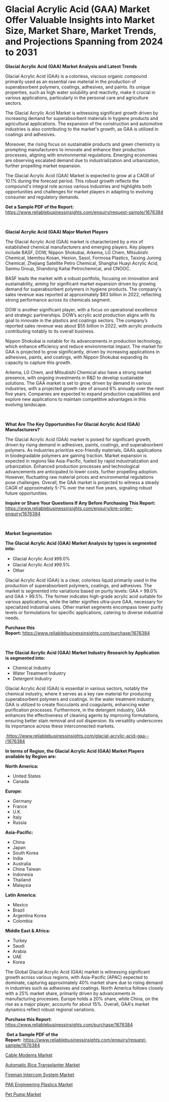<p><h1>Glacial Acrylic Acid (GAA) Market Offer Valuable Insights into Market Size, Market Share, Market Trends, and Projections Spanning from 2024 to 2031</h1></p><p><strong>Glacial Acrylic Acid (GAA) Market Analysis and Latest Trends</strong></p>
<p><p>Glacial Acrylic Acid (GAA) is a colorless, viscous organic compound primarily used as an essential raw material in the production of superabsorbent polymers, coatings, adhesives, and paints. Its unique properties, such as high water solubility and reactivity, make it crucial in various applications, particularly in the personal care and agriculture sectors.</p><p>The Glacial Acrylic Acid Market is witnessing significant growth driven by increasing demand for superabsorbent materials in hygiene products and agricultural applications. The expansion of the construction and automotive industries is also contributing to the market's growth, as GAA is utilized in coatings and adhesives. </p><p>Moreover, the rising focus on sustainable products and green chemistry is prompting manufacturers to innovate and enhance their production processes, aligning with environmental regulations. Emerging economies are observing escalated demand due to industrialization and urbanization, further propelling market expansion.</p><p>The Glacial Acrylic Acid (GAA) Market is expected to grow at a CAGR of 10.1% during the forecast period. This robust growth reflects the compound's integral role across various industries and highlights both opportunities and challenges for market players in adapting to evolving consumer and regulatory demands.</p></p>
<p><strong>Get a Sample PDF of the Report:&nbsp;</strong> <a href="https://www.reliablebusinessinsights.com/enquiry/request-sample/1676384?utm_campaign=102&utm_medium=2&utm_source=Github&utm_content=ia&utm_term=30092024&utm_id=glacial-acrylic-acid-gaa">https://www.reliablebusinessinsights.com/enquiry/request-sample/1676384</a></p>
<p>&nbsp;</p>
<p><strong>Glacial Acrylic Acid (GAA) Major Market Players</strong></p>
<p><p>The Glacial Acrylic Acid (GAA) market is characterized by a mix of established chemical manufacturers and emerging players. Key players include BASF, DOW, Nippon Shokubai, Arkema, LG Chem, Mitsubishi Chemical, Idemitsu Kosan, Hexion, Sasol, Formosa Plastics, Taixing Jurong Chemical, Zhejiang Satellite Petro Chemical, Shanghai Huayi Acrylic Acid, Sanmu Group, Shandong Kaitai Petrochemical, and CNOOC.</p><p>BASF leads the market with a robust portfolio, focusing on innovation and sustainability, aiming for significant market expansion driven by growing demand for superabsorbent polymers in hygiene products. The company's sales revenue was reported at approximately $83 billion in 2022, reflecting strong performance across its chemicals segment.</p><p>DOW is another significant player, with a focus on operational excellence and strategic partnerships. DOW’s acrylic acid production aligns with its goal to innovate in the plastics and coatings sectors. The company’s reported sales revenue was about $55 billion in 2022, with acrylic products contributing notably to its overall business.</p><p>Nippon Shokubai is notable for its advancements in production technology, which enhance efficiency and reduce environmental impact. The market for GAA is projected to grow significantly, driven by increasing applications in adhesives, paints, and coatings, with Nippon Shokubai expanding its capacity to capture this growth.</p><p>Arkema, LG Chem, and Mitsubishi Chemical also have a strong market presence, with ongoing investments in R&D to develop sustainable solutions. The GAA market is set to grow, driven by demand in various industries, with a projected growth rate of around 6% annually over the next five years. Companies are expected to expand production capabilities and explore new applications to maintain competitive advantages in this evolving landscape.</p></p>
<p>&nbsp;</p>
<p><strong>What Are The Key Opportunities For Glacial Acrylic Acid (GAA) Manufacturers?</strong></p>
<p><p>The Glacial Acrylic Acid (GAA) market is poised for significant growth, driven by rising demand in adhesives, paints, coatings, and superabsorbent polymers. As industries prioritize eco-friendly materials, GAA’s applications in biodegradable polymers are gaining traction. Market expansion is expected in regions like Asia-Pacific, fueled by rapid industrialization and urbanization. Enhanced production processes and technological advancements are anticipated to lower costs, further propelling adoption. However, fluctuating raw material prices and environmental regulations pose challenges. Overall, the GAA market is projected to witness a steady CAGR of approximately 5-7% over the next five years, signaling robust future opportunities.</p></p>
<p><strong>Inquire or Share Your Questions If Any Before Purchasing This Report:</strong> <a href="https://www.reliablebusinessinsights.com/enquiry/pre-order-enquiry/1676384?utm_campaign=102&utm_medium=2&utm_source=Github&utm_content=ia&utm_term=30092024&utm_id=glacial-acrylic-acid-gaa">https://www.reliablebusinessinsights.com/enquiry/pre-order-enquiry/1676384</a></p>
<p>&nbsp;</p>
<p><strong>Market Segmentation</strong></p>
<p><strong>The Glacial Acrylic Acid (GAA) Market Analysis by types is segmented into:</strong></p>
<p><ul><li>Glacial Acrylic Acid 》99.0%</li><li>Glacial Acrylic Acid 》99.5%</li><li>Other</li></ul></p>
<p><p>Glacial Acrylic Acid (GAA) is a clear, colorless liquid primarily used in the production of superabsorbent polymers, coatings, and adhesives. The market is segmented into variations based on purity levels: GAA > 99.0% and GAA > 99.5%. The former indicates high-grade acrylic acid suitable for various applications, while the latter signifies ultra-pure GAA, necessary for specialized industrial uses. Other market segments encompass lower purity levels or formulations for specific applications, catering to diverse industrial needs.</p></p>
<p><strong>Purchase this Report:&nbsp;</strong><a href="https://www.reliablebusinessinsights.com/purchase/1676384?utm_campaign=102&utm_medium=2&utm_source=Github&utm_content=ia&utm_term=30092024&utm_id=glacial-acrylic-acid-gaa">https://www.reliablebusinessinsights.com/purchase/1676384</a></p>
<p>&nbsp;</p>
<p><strong>The Glacial Acrylic Acid (GAA) Market Industry Research by Application is segmented into:</strong></p>
<p><ul><li>Chemical Industry</li><li>Water Treatment Industry</li><li>Detergent Industry</li></ul></p>
<p><p>Glacial Acrylic Acid (GAA) is essential in various sectors, notably the chemical industry, where it serves as a key raw material for producing superabsorbent polymers and coatings. In the water treatment industry, GAA is utilized to create flocculants and coagulants, enhancing water purification processes. Furthermore, in the detergent industry, GAA enhances the effectiveness of cleaning agents by improving formulations, ensuring better stain removal and soil dispersion. Its versatility underscores its importance across these interconnected markets.</p></p>
<p><a href="https://www.reliablebusinessinsights.com/glacial-acrylic-acid-gaa--r1676384?utm_campaign=102&utm_medium=2&utm_source=Github&utm_content=ia&utm_term=30092024&utm_id=glacial-acrylic-acid-gaa">&nbsp;https://www.reliablebusinessinsights.com/glacial-acrylic-acid-gaa--r1676384</a></p>
<p><strong>In terms of Region, the Glacial Acrylic Acid (GAA) Market Players available by Region are:</strong></p>
<p>
    <p> <strong> North America: </strong>
        <ul>
            <li>United States</li>
            <li>Canada</li>
        </ul>
        </p> 
    <p> <strong> Europe: </strong>
        <ul>
            <li>Germany</li>
            <li>France</li>
            <li>U.K.</li>
            <li>Italy</li>
            <li>Russia</li>
        </ul>
        </p> 
    <p> <strong> Asia-Pacific: </strong>
        <ul>
            <li>China</li>
            <li>Japan</li>
            <li>South Korea</li>
            <li>India</li>
            <li>Australia</li>
            <li>China Taiwan</li>
            <li>Indonesia</li>
            <li>Thailand</li>
            <li>Malaysia</li>
        </ul>
        </p> 
    <p> <strong> Latin America: </strong>
        <ul>
            <li>Mexico</li>
            <li>Brazil</li>
            <li>Argentina Korea</li>
            <li>Colombia</li>
        </ul>
        </p> 
    <p> <strong> Middle East & Africa: </strong>
        <ul>
            <li>Turkey</li>
            <li>Saudi</li>
            <li>Arabia</li>
            <li>UAE</li>
            <li>Korea</li>
        </ul>
    </p>
    </p>
<p><p>The Global Glacial Acrylic Acid (GAA) market is witnessing significant growth across various regions, with Asia-Pacific (APAC) expected to dominate, capturing approximately 40% market share due to rising demand in industries such as adhesives and coatings. North America follows closely with a 25% market share, primarily driven by advancements in manufacturing processes. Europe holds a 20% share, while China, on the rise as a major player, accounts for about 15%. Overall, GAA's market dynamics reflect robust regional variations.</p></p>
<p><strong>Purchase this Report: </strong><a href="https://www.reliablebusinessinsights.com/purchase/1676384?utm_campaign=102&utm_medium=2&utm_source=Github&utm_content=ia&utm_term=30092024&utm_id=glacial-acrylic-acid-gaa">https://www.reliablebusinessinsights.com/purchase/1676384</a></p>
<p>&nbsp;<strong>Get a Sample PDF of the Report:&nbsp;&nbsp;</strong><a href="https://www.reliablebusinessinsights.com/enquiry/request-sample/1676384?utm_campaign=102&utm_medium=2&utm_source=Github&utm_content=ia&utm_term=30092024&utm_id=glacial-acrylic-acid-gaa">https://www.reliablebusinessinsights.com/enquiry/request-sample/1676384</a></p>
<p><strong></strong></p>
<p><p><a href="https://issuu.com/reportprime-2/docs/cable-modems-market-size-2030.pptx_0c6bd3e7ee0c99?utm_campaign=102&utm_medium=2&utm_source=Github&utm_content=ia&utm_term=30092024&utm_id=glacial-acrylic-acid-gaa">Cable Modems Market</a></p><p><a href="https://www.linkedin.com/pulse/automatic-rice-transplanter-market-research-report-exploring-ooc9e?utm_campaign=102&utm_medium=2&utm_source=Github&utm_content=ia&utm_term=30092024&utm_id=glacial-acrylic-acid-gaa">Automatic Rice Transplanter Market</a></p><p><a href="https://issuu.com/reportprime-2/docs/fireman-intercom-system-market-size_21171a061732a9?utm_campaign=102&utm_medium=2&utm_source=Github&utm_content=ia&utm_term=30092024&utm_id=glacial-acrylic-acid-gaa">Fireman Intercom System Market</a></p><p><a href="https://github.com/RogerBennett414/Market-Research-Report-List-1/blob/main/pa6-engineering-plastics-market.md?utm_campaign=102&utm_medium=2&utm_source=Github&utm_content=ia&utm_term=30092024&utm_id=glacial-acrylic-acid-gaa">PA6 Engineering Plastics Market</a></p><p><a href="https://www.linkedin.com/pulse/pet-pump-market-trends-regional-insights-forecasted-period-pxs9e?utm_campaign=102&utm_medium=2&utm_source=Github&utm_content=ia&utm_term=30092024&utm_id=glacial-acrylic-acid-gaa">Pet Pump Market</a></p></p>